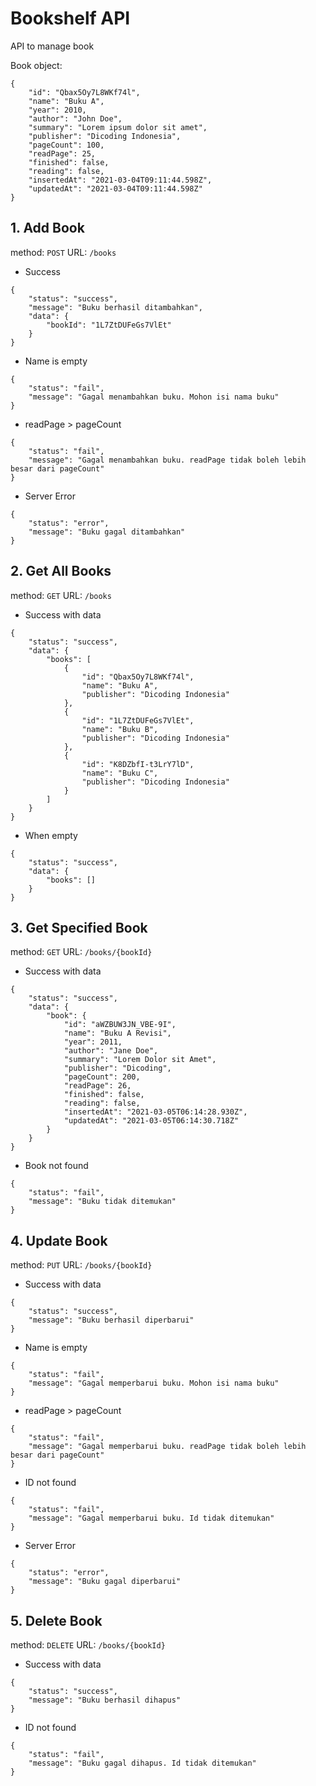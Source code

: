 # Bookshelf API

API to manage book

Book object:

```
{
    "id": "Qbax5Oy7L8WKf74l",
    "name": "Buku A",
    "year": 2010,
    "author": "John Doe",
    "summary": "Lorem ipsum dolor sit amet",
    "publisher": "Dicoding Indonesia",
    "pageCount": 100,
    "readPage": 25,
    "finished": false,
    "reading": false,
    "insertedAt": "2021-03-04T09:11:44.598Z",
    "updatedAt": "2021-03-04T09:11:44.598Z"
}
```

## 1. Add Book

method: `POST`
URL: `/books`

- Success

```
{
    "status": "success",
    "message": "Buku berhasil ditambahkan",
    "data": {
        "bookId": "1L7ZtDUFeGs7VlEt"
    }
}
```

- Name is empty

```
{
    "status": "fail",
    "message": "Gagal menambahkan buku. Mohon isi nama buku"
}
```

- readPage > pageCount

```
{
    "status": "fail",
    "message": "Gagal menambahkan buku. readPage tidak boleh lebih besar dari pageCount"
}
```

- Server Error

```
{
    "status": "error",
    "message": "Buku gagal ditambahkan"
}
```

## 2. Get All Books

method: `GET`
URL: `/books`

- Success with data

```
{
    "status": "success",
    "data": {
        "books": [
            {
                "id": "Qbax5Oy7L8WKf74l",
                "name": "Buku A",
                "publisher": "Dicoding Indonesia"
            },
            {
                "id": "1L7ZtDUFeGs7VlEt",
                "name": "Buku B",
                "publisher": "Dicoding Indonesia"
            },
            {
                "id": "K8DZbfI-t3LrY7lD",
                "name": "Buku C",
                "publisher": "Dicoding Indonesia"
            }
        ]
    }
}
```

- When empty

```
{
    "status": "success",
    "data": {
        "books": []
    }
}
```

## 3. Get Specified Book

method: `GET`
URL: `/books/{bookId}`

- Success with data

```
{
    "status": "success",
    "data": {
        "book": {
            "id": "aWZBUW3JN_VBE-9I",
            "name": "Buku A Revisi",
            "year": 2011,
            "author": "Jane Doe",
            "summary": "Lorem Dolor sit Amet",
            "publisher": "Dicoding",
            "pageCount": 200,
            "readPage": 26,
            "finished": false,
            "reading": false,
            "insertedAt": "2021-03-05T06:14:28.930Z",
            "updatedAt": "2021-03-05T06:14:30.718Z"
        }
    }
}
```

- Book not found

```
{
    "status": "fail",
    "message": "Buku tidak ditemukan"
}
```

## 4. Update Book

method: `PUT`
URL: `/books/{bookId}`

- Success with data

```
{
    "status": "success",
    "message": "Buku berhasil diperbarui"
}
```

- Name is empty

```
{
    "status": "fail",
    "message": "Gagal memperbarui buku. Mohon isi nama buku"
}
```

- readPage > pageCount

```
{
    "status": "fail",
    "message": "Gagal memperbarui buku. readPage tidak boleh lebih besar dari pageCount"
}
```

- ID not found

```
{
    "status": "fail",
    "message": "Gagal memperbarui buku. Id tidak ditemukan"
}
```

- Server Error

```
{
    "status": "error",
    "message": "Buku gagal diperbarui"
}
```

## 5. Delete Book

method: `DELETE`
URL: `/books/{bookId}`

- Success with data

```
{
    "status": "success",
    "message": "Buku berhasil dihapus"
}
```

- ID not found

```
{
    "status": "fail",
    "message": "Buku gagal dihapus. Id tidak ditemukan"
}
```
